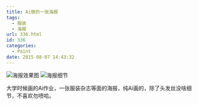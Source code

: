 ```yaml
---
title: Ai做的一张海报
tags:
  - 服装
  - 海报
url: 336.html
id: 336
categories:
  - Paint
date: 2015-08-07 14:43:32
---
```


![海报效果图](http://www.psdpi.com/blog/wp-content/uploads/2016/01/海报效果图.jpg) ![海报细节](http://www.psdpi.com/blog/wp-content/uploads/2016/01/海报细节-1024x709.png)

大学时候画的Ai作业，一张服装杂志等面的海报，纯Ai画的，除了头发丝没啥细节，不喜欢勿喷哈。
